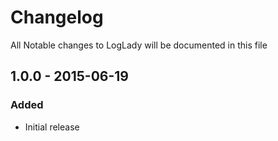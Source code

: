 # Changelog

All Notable changes to LogLady will be documented in this file

## 1.0.0 - 2015-06-19

### Added
- Initial release